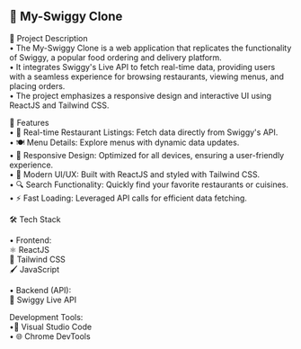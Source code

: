 ## 🍔 My-Swiggy Clone

📝 Project Description <br>
• The My-Swiggy Clone is a web application that replicates the functionality of Swiggy, a popular food ordering and delivery platform. <br>
• It integrates Swiggy's Live API to fetch real-time data, providing users with a seamless experience for browsing restaurants, viewing menus, and placing orders. <br>
• The project emphasizes a responsive design and interactive UI using ReactJS and Tailwind CSS.  <br>

🚀 Features <br>
• 🛒 Real-time Restaurant Listings: Fetch data directly from Swiggy's API.   <br>
• 🍽️ Menu Details: Explore menus with dynamic data updates.   <br>
• 📱 Responsive Design: Optimized for all devices, ensuring a user-friendly experience.  <br>
• 🎨 Modern UI/UX: Built with ReactJS and styled with Tailwind CSS.  <br>
• 🔍 Search Functionality: Quickly find your favorite restaurants or cuisines.  <br>
• ⚡ Fast Loading: Leveraged API calls for efficient data fetching.  <br>

🛠️ Tech Stack  <br>

• Frontend:  <br>
⚛️ ReactJS  <br>
🌟 Tailwind CSS  <br>
🖌️ JavaScript  <br>

• Backend (API):  <br>
🔗 Swiggy Live API  <br>

Development Tools:  <br>
•🧰 Visual Studio Code  <br>
• 🌐 Chrome DevTools  <br>
